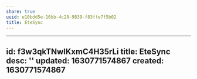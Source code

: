 ```yaml
---
share: true
uuid: e10bdd5e-16bb-4c28-9839-f83ffe7f5b02
title: EteSync
---
```

---
id: f3w3qkTNwIKxmC4H35rLi
title: EteSync
desc: ''
updated: 1630771574867
created: 1630771574867
---

